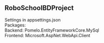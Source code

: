 ## RoboSchoolBDProject <br>
Settings in appsettings.json<br>
Packages:<br>
Backend: Pomelo.EntityFrameworkCore.MySql<br>
Frontend: Microsoft.AspNet.WebApi.Client

